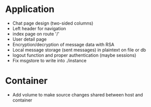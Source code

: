 # Application
- Chat page design (two-sided columns)
- Left header for navigation
- index page on route '/'
- User detail page
- Encryption/decryption of message data with RSA
- Local message storage (sent messages) in plaintext on file or db
- logout function and proper authentication (maybe sessions)
- Fix msgstore to write into ./instance
# Container
- Add volume to make source changes shared between host and container
